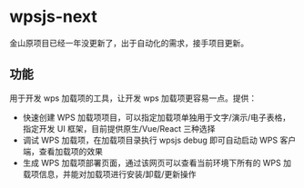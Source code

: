 # wpsjs-next

金山原项目已经一年没更新了，出于自动化的需求，接手项目更新。

## 功能

用于开发 wps 加载项的工具，让开发 wps 加载项更容易一点。提供：

- 快速创建 WPS 加载项项目，可以指定加载项单独用于文字/演示/电子表格，指定开发 UI 框架，目前提供原生/Vue/React 三种选择
- 调试 WPS 加载项，在加载项目录执行 wpsjs debug 即可自动启动 WPS 客户端，查看加载项的效果
- 生成 WPS 加载项部署页面，通过该网页可以查看当前环境下所有的 WPS 加载项信息，并能对加载项进行安装/卸载/更新操作
